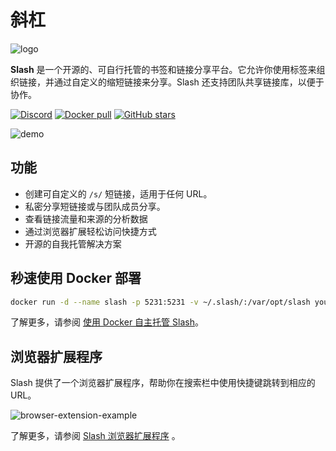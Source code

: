 # 斜杠

![logo](./resources/logo.png)

**Slash** 是一个开源的、可自行托管的书签和链接分享平台。它允许你使用标签来组织链接，并通过自定义的缩短链接来分享。Slash 还支持团队共享链接库，以便于协作。

[![Discord](https://img.shields.io/badge/discord-chat-5865f2?logo=discord&logoColor=f5f5f5)](https://discord.gg/QZqUuUAhDV) [![Docker pull](https://img.shields.io/docker/pulls/yourselfhosted/slash.svg)](https://hub.docker.com/r/yourselfhosted/slash) [![GitHub stars](https://img.shields.io/github/stars/boojack/slash?logo=github)](https://github.com/boojack/slash/stargazers)

![demo](https://github.com/boojack/slash/raw/main/resources/demo.png)

## 功能

*   创建可自定义的 `/s/` 短链接，适用于任何 URL。
*   私密分享短链接或与团队成员分享。
*   查看链接流量和来源的分析数据
*   通过浏览器扩展轻松访问快捷方式
*   开源的自我托管解决方案

## 秒速使用 Docker 部署

```bash
docker run -d --name slash -p 5231:5231 -v ~/.slash/:/var/opt/slash yourselfhosted/slash:latest
```

了解更多，请参阅 [使用 Docker 自主托管 Slash](https://github.com/boojack/slash/blob/main/docs/install.md)。

## 浏览器扩展程序

Slash 提供了一个浏览器扩展程序，帮助你在搜索栏中使用快捷键跳转到相应的 URL。

![browser-extension-example](https://github.com/boojack/slash/raw/main/resources/browser-extension-example.png)

了解更多，请参阅 [Slash 浏览器扩展程序](https://github.com/boojack/slash/blob/main/docs/install-browser-extension.md) 。